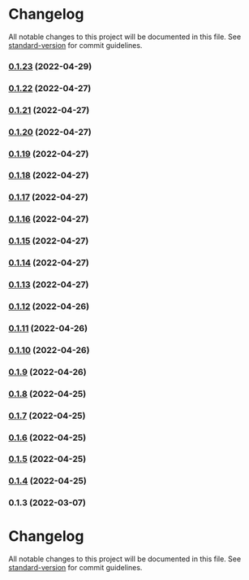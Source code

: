 # Changelog

All notable changes to this project will be documented in this file. See [standard-version](https://github.com/conventional-changelog/standard-version) for commit guidelines.

### [0.1.23](https://github.com/srclaunch/react-hooks/compare/v0.1.22...v0.1.23) (2022-04-29)

### [0.1.22](https://github.com/srclaunch/react-hooks/compare/v0.1.21...v0.1.22) (2022-04-27)

### [0.1.21](https://github.com/srclaunch/react-hooks/compare/v0.1.20...v0.1.21) (2022-04-27)

### [0.1.20](https://github.com/srclaunch/react-hooks/compare/v0.1.19...v0.1.20) (2022-04-27)

### [0.1.19](https://github.com/srclaunch/react-hooks/compare/v0.1.18...v0.1.19) (2022-04-27)

### [0.1.18](https://github.com/srclaunch/react-hooks/compare/v0.1.17...v0.1.18) (2022-04-27)

### [0.1.17](https://github.com/srclaunch/react-hooks/compare/v0.1.16...v0.1.17) (2022-04-27)

### [0.1.16](https://github.com/srclaunch/react-hooks/compare/v0.1.15...v0.1.16) (2022-04-27)

### [0.1.15](https://github.com/srclaunch/react-hooks/compare/v0.1.14...v0.1.15) (2022-04-27)

### [0.1.14](https://github.com/srclaunch/react-hooks/compare/v0.1.13...v0.1.14) (2022-04-27)

### [0.1.13](https://github.com/srclaunch/react-hooks/compare/v0.1.12...v0.1.13) (2022-04-27)

### [0.1.12](https://github.com/srclaunch/react-hooks/compare/v0.1.11...v0.1.12) (2022-04-26)

### [0.1.11](https://github.com/srclaunch/react-hooks/compare/v0.1.10...v0.1.11) (2022-04-26)

### [0.1.10](https://github.com/srclaunch/react-hooks/compare/v0.1.9...v0.1.10) (2022-04-26)

### [0.1.9](https://github.com/srclaunch/react-hooks/compare/v0.1.8...v0.1.9) (2022-04-26)

### [0.1.8](https://github.com/srclaunch/react-hooks/compare/v0.1.7...v0.1.8) (2022-04-25)

### [0.1.7](https://github.com/srclaunch/react-hooks/compare/v0.1.6...v0.1.7) (2022-04-25)

### [0.1.6](https://github.com/srclaunch/react-hooks/compare/v0.1.5...v0.1.6) (2022-04-25)

### [0.1.5](https://github.com/srclaunch/react-hooks/compare/v0.1.4...v0.1.5) (2022-04-25)

### [0.1.4](https://github.com/srclaunch/react-hooks/compare/v0.1.3...v0.1.4) (2022-04-25)

### 0.1.3 (2022-03-07)

# Changelog

All notable changes to this project will be documented in this file. See [standard-version](https://github.com/conventional-changelog/standard-version) for commit guidelines.
